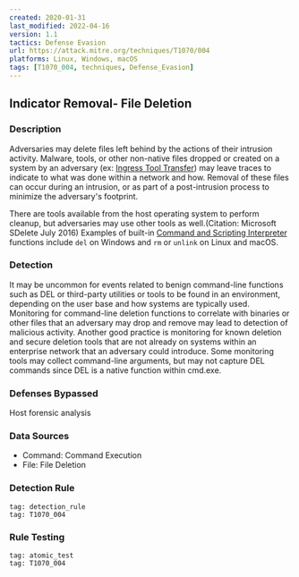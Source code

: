 ```yaml
---
created: 2020-01-31
last_modified: 2022-04-16
version: 1.1
tactics: Defense Evasion
url: https://attack.mitre.org/techniques/T1070/004
platforms: Linux, Windows, macOS
tags: [T1070_004, techniques, Defense_Evasion]
---
```


## Indicator Removal- File Deletion

### Description

Adversaries may delete files left behind by the actions of their intrusion activity. Malware, tools, or other non-native files dropped or created on a system by an adversary (ex: [Ingress Tool Transfer](https://attack.mitre.org/techniques/T1105)) may leave traces to indicate to what was done within a network and how. Removal of these files can occur during an intrusion, or as part of a post-intrusion process to minimize the adversary's footprint.

There are tools available from the host operating system to perform cleanup, but adversaries may use other tools as well.(Citation: Microsoft SDelete July 2016) Examples of built-in [Command and Scripting Interpreter](https://attack.mitre.org/techniques/T1059) functions include <code>del</code> on Windows and <code>rm</code> or <code>unlink</code> on Linux and macOS.

### Detection

It may be uncommon for events related to benign command-line functions such as DEL or third-party utilities or tools to be found in an environment, depending on the user base and how systems are typically used. Monitoring for command-line deletion functions to correlate with binaries or other files that an adversary may drop and remove may lead to detection of malicious activity. Another good practice is monitoring for known deletion and secure deletion tools that are not already on systems within an enterprise network that an adversary could introduce. Some monitoring tools may collect command-line arguments, but may not capture DEL commands since DEL is a native function within cmd.exe.

### Defenses Bypassed

Host forensic analysis

### Data Sources

  - Command: Command Execution
  -  File: File Deletion
### Detection Rule

```query
tag: detection_rule
tag: T1070_004
```

### Rule Testing

```query
tag: atomic_test
tag: T1070_004
```
